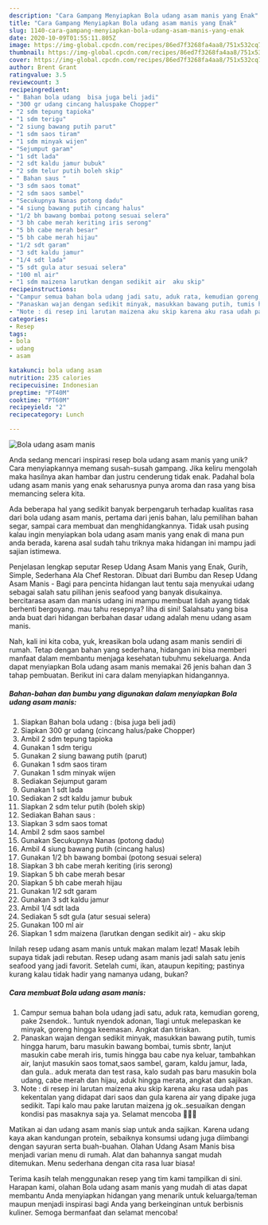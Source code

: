 ```yaml
---
description: "Cara Gampang Menyiapkan Bola udang asam manis yang Enak"
title: "Cara Gampang Menyiapkan Bola udang asam manis yang Enak"
slug: 1140-cara-gampang-menyiapkan-bola-udang-asam-manis-yang-enak
date: 2020-10-09T01:55:11.805Z
image: https://img-global.cpcdn.com/recipes/86ed7f3268fa4aa8/751x532cq70/bola-udang-asam-manis-foto-resep-utama.jpg
thumbnail: https://img-global.cpcdn.com/recipes/86ed7f3268fa4aa8/751x532cq70/bola-udang-asam-manis-foto-resep-utama.jpg
cover: https://img-global.cpcdn.com/recipes/86ed7f3268fa4aa8/751x532cq70/bola-udang-asam-manis-foto-resep-utama.jpg
author: Brent Grant
ratingvalue: 3.5
reviewcount: 3
recipeingredient:
- " Bahan bola udang  bisa juga beli jadi"
- "300 gr udang cincang haluspake Chopper"
- "2 sdm tepung tapioka"
- "1 sdm terigu"
- "2 siung bawang putih parut"
- "1 sdm saos tiram"
- "1 sdm minyak wijen"
- "Sejumput garam"
- "1 sdt lada"
- "2 sdt kaldu jamur bubuk"
- "2 sdm telur putih boleh skip"
- " Bahan saus "
- "3 sdm saos tomat"
- "2 sdm saos sambel"
- "Secukupnya Nanas potong dadu"
- "4 siung bawang putih cincang halus"
- "1/2 bh bawang bombai potong sesuai selera"
- "3 bh cabe merah keriting iris serong"
- "5 bh cabe merah besar"
- "5 bh cabe merah hijau"
- "1/2 sdt garam"
- "3 sdt kaldu jamur"
- "1/4 sdt lada"
- "5 sdt gula atur sesuai selera"
- "100 ml air"
- "1 sdm maizena larutkan dengan sedikit air  aku skip"
recipeinstructions:
- "Campur semua bahan bola udang jadi satu, aduk rata, kemudian goreng, pake 2sendok.. 1untuk nyendok adonan, 1lagi untuk melepaskan ke minyak, goreng hingga keemasan. Angkat dan tiriskan."
- "Panaskan wajan dengan sedikit minyak, masukkan bawang putih, tumis hingga harum, baru masukin bawang bombai, tumis sbntr, lanjut masukin cabe merah iris, tumis hingga bau cabe nya keluar, tambahkan air, lanjut masukin saos tomat,saos sambel, garam, kaldu jamur, lada, dan gula.. aduk merata dan test rasa, kalo sudah pas baru masukin bola udang, cabe merah dan hijau, aduk hingga merata, angkat dan sajikan."
- "Note : di resep ini larutan maizena aku skip karena aku rasa udah pas kekentalan yang didapat dari saos dan gula karena air yang dipake juga sedikit. Tapi kalo mau pake larutan maizena jg ok..sesuaikan dengan kondisi pas masaknya saja ya. Selamat mencoba 🙏🙏🥰"
categories:
- Resep
tags:
- bola
- udang
- asam

katakunci: bola udang asam 
nutrition: 235 calories
recipecuisine: Indonesian
preptime: "PT40M"
cooktime: "PT60M"
recipeyield: "2"
recipecategory: Lunch

---
```



![Bola udang asam manis](https://img-global.cpcdn.com/recipes/86ed7f3268fa4aa8/751x532cq70/bola-udang-asam-manis-foto-resep-utama.jpg)

Anda sedang mencari inspirasi resep bola udang asam manis yang unik? Cara menyiapkannya memang susah-susah gampang. Jika keliru mengolah maka hasilnya akan hambar dan justru cenderung tidak enak. Padahal bola udang asam manis yang enak seharusnya punya aroma dan rasa yang bisa memancing selera kita.

Ada beberapa hal yang sedikit banyak berpengaruh terhadap kualitas rasa dari bola udang asam manis, pertama dari jenis bahan, lalu pemilihan bahan segar, sampai cara membuat dan menghidangkannya. Tidak usah pusing kalau ingin menyiapkan bola udang asam manis yang enak di mana pun anda berada, karena asal sudah tahu triknya maka hidangan ini mampu jadi sajian istimewa.

Penjelasan lengkap seputar Resep Udang Asam Manis yang Enak, Gurih, Simple, Sederhana Ala Chef Restoran. Dibuat dari Bumbu dan Resep Udang Asam Manis - Bagi para pencinta hidangan laut tentu saja menyukai udang sebagai salah satu pilihan jenis seafood yang banyak disukainya. bercitarasa asam dan manis udang ini mampu membuat lidah ayang tidak berhenti bergoyang. mau tahu resepnya? liha di sini! Salahsatu yang bisa anda buat dari hidangan berbahan dasar udang adalah menu udang asam manis.


Nah, kali ini kita coba, yuk, kreasikan bola udang asam manis sendiri di rumah. Tetap dengan bahan yang sederhana, hidangan ini bisa memberi manfaat dalam membantu menjaga kesehatan tubuhmu sekeluarga. Anda dapat menyiapkan Bola udang asam manis memakai 26 jenis bahan dan 3 tahap pembuatan. Berikut ini cara dalam menyiapkan hidangannya.

<!--inarticleads1-->

##### Bahan-bahan dan bumbu yang digunakan dalam menyiapkan Bola udang asam manis:

1. Siapkan  Bahan bola udang : (bisa juga beli jadi)
1. Siapkan 300 gr udang (cincang halus/pake Chopper)
1. Ambil 2 sdm tepung tapioka
1. Gunakan 1 sdm terigu
1. Gunakan 2 siung bawang putih (parut)
1. Gunakan 1 sdm saos tiram
1. Gunakan 1 sdm minyak wijen
1. Sediakan Sejumput garam
1. Gunakan 1 sdt lada
1. Sediakan 2 sdt kaldu jamur bubuk
1. Siapkan 2 sdm telur putih (boleh skip)
1. Sediakan  Bahan saus :
1. Siapkan 3 sdm saos tomat
1. Ambil 2 sdm saos sambel
1. Gunakan Secukupnya Nanas (potong dadu)
1. Ambil 4 siung bawang putih (cincang halus)
1. Gunakan 1/2 bh bawang bombai (potong sesuai selera)
1. Siapkan 3 bh cabe merah keriting (iris serong)
1. Siapkan 5 bh cabe merah besar
1. Siapkan 5 bh cabe merah hijau
1. Gunakan 1/2 sdt garam
1. Gunakan 3 sdt kaldu jamur
1. Ambil 1/4 sdt lada
1. Sediakan 5 sdt gula (atur sesuai selera)
1. Gunakan 100 ml air
1. Siapkan 1 sdm maizena (larutkan dengan sedikit air) - aku skip


Inilah resep udang asam manis untuk makan malam lezat! Masak lebih supaya tidak jadi rebutan. Resep udang asam manis jadi salah satu jenis seafood yang jadi favorit. Setelah cumi, ikan, ataupun kepiting; pastinya kurang kalau tidak hadir yang namanya udang, bukan? 

<!--inarticleads2-->

##### Cara membuat Bola udang asam manis:

1. Campur semua bahan bola udang jadi satu, aduk rata, kemudian goreng, pake 2sendok.. 1untuk nyendok adonan, 1lagi untuk melepaskan ke minyak, goreng hingga keemasan. Angkat dan tiriskan.
1. Panaskan wajan dengan sedikit minyak, masukkan bawang putih, tumis hingga harum, baru masukin bawang bombai, tumis sbntr, lanjut masukin cabe merah iris, tumis hingga bau cabe nya keluar, tambahkan air, lanjut masukin saos tomat,saos sambel, garam, kaldu jamur, lada, dan gula.. aduk merata dan test rasa, kalo sudah pas baru masukin bola udang, cabe merah dan hijau, aduk hingga merata, angkat dan sajikan.
1. Note : di resep ini larutan maizena aku skip karena aku rasa udah pas kekentalan yang didapat dari saos dan gula karena air yang dipake juga sedikit. Tapi kalo mau pake larutan maizena jg ok..sesuaikan dengan kondisi pas masaknya saja ya. Selamat mencoba 🙏🙏🥰


Matikan ai dan udang asam manis siap untuk anda sajikan. Karena udang kaya akan kandungan protein, sebaiknya konsumsi udang juga diimbangi dengan sayuran serta buah-buahan. Olahan Udang Asam Manis bisa menjadi varian menu di rumah. Alat dan bahannya sangat mudah ditemukan. Menu sederhana dengan cita rasa luar biasa! 

Terima kasih telah menggunakan resep yang tim kami tampilkan di sini. Harapan kami, olahan Bola udang asam manis yang mudah di atas dapat membantu Anda menyiapkan hidangan yang menarik untuk keluarga/teman maupun menjadi inspirasi bagi Anda yang berkeinginan untuk berbisnis kuliner. Semoga bermanfaat dan selamat mencoba!
